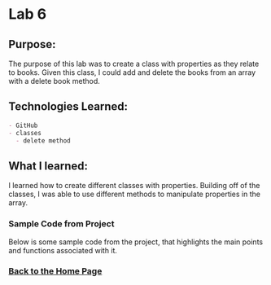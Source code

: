 # Lab 6

## Purpose:
The purpose of this lab was to create a class with properties as they relate to books. Given this class, I could add and delete the books from an array with a delete book method. 

## Technologies Learned:
```markdown
- GitHub
- classes
  - delete method
```
## What I learned:
I learned how to create different classes with properties. Building off of the classes, I was able to use different methods to manipulate properties in the array. 

### Sample Code from Project

Below is some sample code from the project, that highlights the main points and functions associated with it. 


### [Back to the Home Page](http://uo-cit-bradyr57.github.io/bradyr57.github.io/)
